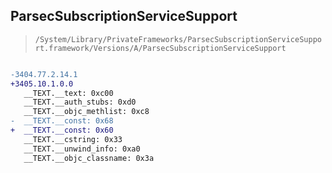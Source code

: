 ## ParsecSubscriptionServiceSupport

> `/System/Library/PrivateFrameworks/ParsecSubscriptionServiceSupport.framework/Versions/A/ParsecSubscriptionServiceSupport`

```diff

-3404.77.2.14.1
+3405.10.1.0.0
   __TEXT.__text: 0xc00
   __TEXT.__auth_stubs: 0xd0
   __TEXT.__objc_methlist: 0xc8
-  __TEXT.__const: 0x68
+  __TEXT.__const: 0x60
   __TEXT.__cstring: 0x33
   __TEXT.__unwind_info: 0xa0
   __TEXT.__objc_classname: 0x3a

```
